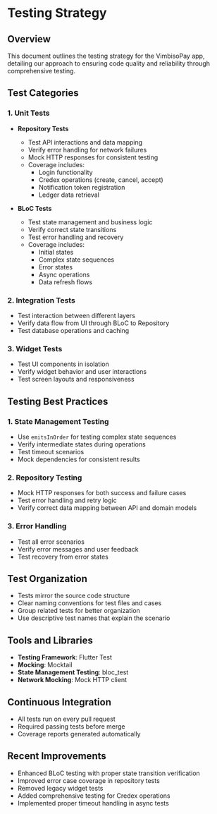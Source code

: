 # Testing Strategy

## Overview
This document outlines the testing strategy for the VimbisoPay app, detailing our approach to ensuring code quality and reliability through comprehensive testing.

## Test Categories

### 1. Unit Tests
- **Repository Tests**
  - Test API interactions and data mapping
  - Verify error handling for network failures
  - Mock HTTP responses for consistent testing
  - Coverage includes:
    - Login functionality
    - Credex operations (create, cancel, accept)
    - Notification token registration
    - Ledger data retrieval

- **BLoC Tests**
  - Test state management and business logic
  - Verify correct state transitions
  - Test error handling and recovery
  - Coverage includes:
    - Initial states
    - Complex state sequences
    - Error states
    - Async operations
    - Data refresh flows

### 2. Integration Tests
- Test interaction between different layers
- Verify data flow from UI through BLoC to Repository
- Test database operations and caching

### 3. Widget Tests
- Test UI components in isolation
- Verify widget behavior and user interactions
- Test screen layouts and responsiveness

## Testing Best Practices

### 1. State Management Testing
- Use `emitsInOrder` for testing complex state sequences
- Verify intermediate states during operations
- Test timeout scenarios
- Mock dependencies for consistent results

### 2. Repository Testing
- Mock HTTP responses for both success and failure cases
- Test error handling and retry logic
- Verify correct data mapping between API and domain models

### 3. Error Handling
- Test all error scenarios
- Verify error messages and user feedback
- Test recovery from error states

## Test Organization
- Tests mirror the source code structure
- Clear naming conventions for test files and cases
- Group related tests for better organization
- Use descriptive test names that explain the scenario

## Tools and Libraries
- **Testing Framework**: Flutter Test
- **Mocking**: Mocktail
- **State Management Testing**: bloc_test
- **Network Mocking**: Mock HTTP client

## Continuous Integration
- All tests run on every pull request
- Required passing tests before merge
- Coverage reports generated automatically

## Recent Improvements
- Enhanced BLoC testing with proper state transition verification
- Improved error case coverage in repository tests
- Removed legacy widget tests
- Added comprehensive testing for Credex operations
- Implemented proper timeout handling in async tests
